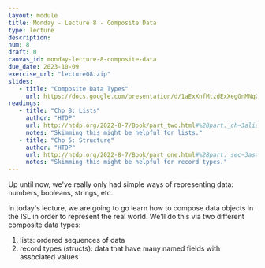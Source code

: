 ```yaml
---
layout: module
title: Monday - Lecture 8 - Composite Data
type: lecture
description:
num: 8
draft: 0
canvas_id: monday-lecture-8-composite-data
due_date: 2023-10-09
exercise_url: "lecture08.zip"
slides:
   - title: "Composite Data Types"
     url: https://docs.google.com/presentation/d/1aExXnfMtzdExXegGnMNqZQ3x4gNLdm9FHdekNnRKEa0/edit?usp=sharing
readings:
   - title: "Chp 8: Lists"
     author: "HTDP"
     url: http://htdp.org/2022-8-7/Book/part_two.html#%28part._ch~3alists1%29
     notes: "Skimming this might be helpful for lists."
   - title: "Chp 5: Structure"
     author: "HTDP"
     url: http://htdp.org/2022-8-7/Book/part_one.html#%28part._sec~3astructures%29
     notes: "Skimming this might be helpful for record types."
---
```

Up until now, we've really only had simple ways of representing data: numbers, booleans, strings, etc.

In today's lecture, we are going to go learn how to compose data objects in the ISL in order to represent the real world. We'll do this via two different composite data types:

1. lists: ordered sequences of data
2. record types (structs): data that have many named fields with associated values
